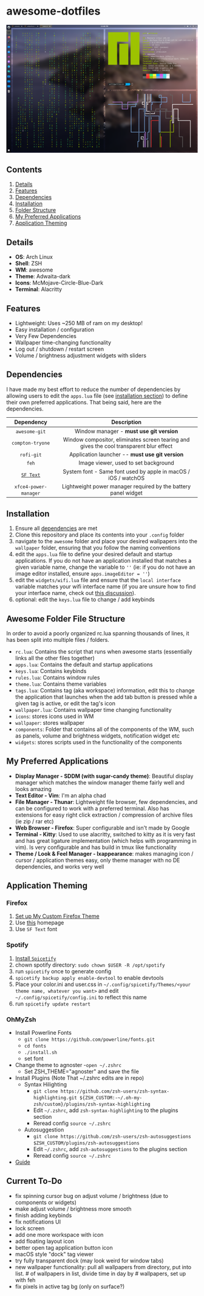 # awesome-dotfiles

![](/screenshot.png)

## Contents ##
1. [Details](#details)
2. [Features](#features)
3. [Dependencies](#dependencies)
4. [Installation](#installation)
5. [Folder Structure](#folderStructure)
6. [My Preferred Applications](#applications)
7. [Application Theming](#appTheming)

<a name="details"></a>
## Details ##
- **OS**: Arch Linux
- **Shell**: ZSH
- **WM**: awesome
- **Theme**: Adwaita-dark
- **Icons**: McMojave-Circle-Blue-Dark
- **Terminal**: Alacritty

<a name="features"></a>
## Features ##
- Lightweight: Uses ~250 MB of ram on my desktop!
- Easy installation / configuration
- Very Few Dependencies
- Wallpaper time-changing functionality
- Log out / shutdown / restart screen
- Volume / brightness adjustment widgets with sliders

<a name="dependencies"></a>
## Dependencies ##
I have made my best effort to reduce the number of dependencies by allowing users to edit the `apps.lua` file (see [installation section](#installation)) to define their own preferred applications. That being said, here are the dependencies.

|Dependency|Description|
|:----------:|:-------------:|
|`awesome-git`|Window manager - **must use git version**|
|`compton-tryone`|Window compositor, eliminates screen tearing and gives the cool transparent blur effect|
|`rofi-git`|Application launcher -- **must use git version**|
|`feh`|Image viewer, used to set background|
|[`SF Text`](https://aur.archlinux.org/packages/otf-san-francisco/)|System font - Same font used by apple in macOS / iOS / watchOS|
|`xfce4-power-manager`|Lightweight power manager required by the battery panel widget|

<a name="installation"></a>
## Installation ##
1. Ensure all [dependencies](#dependencies) are met
2. Clone this repository and place its contents into your `.config` folder
3. navigate to the `awesome` folder and place your desired wallpapers into the `wallpaper` folder, ensuring that you follow the naming conventions
4. edit the `apps.lua` file to define your desired default and startup applications. If you do not have an application installed that matches a given variable name, change the variable to `''` (ie: if you do not have an image editor installed, ensure `apps.imageEditor = ''`)
5. edit the `widgets/wifi.lua` file and ensure that the `local interface` variable matches your wifi interface name (if you are unsure how to find your interface name, check out [this discussion](https://bbs.archlinux.org/viewtopic.php?id=166171)).
6. optional: edit the `keys.lua` file to change / add keybinds

<a name="folderStructure"></a>
## Awesome Folder File Structure ##
In order to avoid a poorly organized rc.lua spanning thousands of lines, it has been split into multiple files / folders.
- `rc.lua`: Contains the script that runs when awesome starts (essentially links all the other files together)
- `apps.lua`: Contains the default and startup applications
- `keys.lua`: Contains keybinds
- `rules.lua`: Contains window rules
- `theme.lua`: Contains theme variables
- `tags.lua`: Contains tag (aka workspace) information, edit this to change the application that launches when the add tab button is pressed while a given tag is active, or edit the tag's icon
- `wallpaper.lua`: Contains wallpaper time changing functionality
- `icons`: stores icons used in WM
- `wallpaper`: stores wallpaper
- `components`: Folder that contains all of the components of the WM, such as panels, volume and brightness widgets, notification widget etc
- `widgets`: stores scripts used in the functionality of the components

<a name="applications"></a>
## My Preferred Applications ##
- **Display Manager - SDDM (with sugar-candy theme)**: Beautiful display manager which matches the window manager theme fairly well and looks amazing
- **Text Editor - Vim**: I'm an alpha chad
- **File Manager - Thunar**: Lightweight file browser, few dependencies, and can be configured to work with a preferred terminal. Also has extensions for easy right click extraction / compression of archive files (ie zip / rar etc)
- **Web Browser - Firefox**: Super configurable and isn't made by Google
- **Terminal - Kitty**: Used to use alacritty, switched to kitty as it is very fast and has great ligature implementation (which helps with programming in vim). Is very configurable and has build in tmux like functionality
- **Theme / Look & Feel Manager - lxappearance**: makes managing icon / cursor / application themes easy, only theme manager with no DE dependencies, and works very well

<a name="appTheming"></a>
## Application Theming ##
### Firefox ###
1. [Set up My Custom Firefox Theme](https://github.com/willpower3309/MinimalistMaterialFox)
2. Use [this](https://github.com/Jaredk3nt/homepage) homepage
3. Use `SF Text` font

### Spotify ###
1. [Install `Spicetify`](https://github.com/khanhas/spicetify-cli)
2. chown spotify directory: `sudo chown $USER -R /opt/spotify`
3. run `spicetify` once to generate config
4. `spicetify backup apply enable-devtool` to enable devtools
5. Place your color.ini and user.css in `~/.config/spicetify/Themes/<your theme name, whatever you want>` and edit `~/.config/spicetify/config.ini` to reflect this name
6. run `spicetify update restart`

### OhMyZsh ###
- Install Powerline Fonts
  - `git clone https://github.com/powerline/fonts.git`
  - `cd fonts`
  - `./install.sh`
  - set font
- Change theme to agnoster
  -`open ~/.zshrc`
  - Set ZSH_THEME="agnoster" and save the file
- Install Plugins (Note That ~/.zshrc edits are in repo)
  - Syntax Hilighting
    - `git clone https://github.com/zsh-users/zsh-syntax-highlighting.git ${ZSH_CUSTOM:-~/.oh-my-zsh/custom}/plugins/zsh-syntax-highlighting`
    - Edit `~/.zshrc`, add `zsh-syntax-highlighting` to the plugins section
    - Reread config `source ~/.zshrc`
  - Autosuggestion
    - `git clone https://github.com/zsh-users/zsh-autosuggestions $ZSH_CUSTOM/plugins/zsh-autosuggestions`
    - Edit `~/.zshrc`, add `zsh-autosuggestions` to the plugins section
    - Reread config `source ~/.zshrc`
- [Guide](https://www.freecodecamp.org/news/jazz-up-your-zsh-terminal-in-seven-steps-a-visual-guide-e81a8fd59a38/)

## Current To-Do ##
- fix spinning cursor bug on adjust volume / brightness (due to components or widgets)
- make adjust volume / brightness more smooth
- finish adding keybinds
- fix notifications UI
- lock screen
- add one more workspace with icon
- add floating layout icon
- better open tag application button icon
- macOS style "dock" tag viewer
- try fully transparent dock (may look weird for window tabs)
- new wallpaper functionality: pull all wallpapers from directory, put into list. # of wallpapers in list, divide time in day by # wallpapers, set up with feh
- fix pixels in active tag bg (only on surface?)
